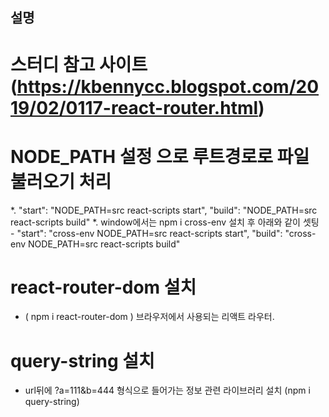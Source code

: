

## 설명 

 # 스터디 참고 사이트 (https://kbennycc.blogspot.com/2019/02/0117-react-router.html)

 # NODE_PATH 설정 으로 루트경로로 파일 불러오기 처리
   *. "start": "NODE_PATH=src react-scripts start", "build": "NODE_PATH=src react-scripts build"
   *. window에서는 npm i cross-env 설치 후 아래와 같이 셋팅
     - "start": "cross-env NODE_PATH=src react-scripts start", "build": "cross-env NODE_PATH=src react-scripts build"

 # react-router-dom 설치
   * ( npm i react-router-dom ) 브라우저에서 사용되는 리액트 라우터.
 
 # query-string 설치
   * url뒤에 ?a=111&b=444 형식으로 들어가는 정보 관련 라이브러리 설치 (npm i query-string)

